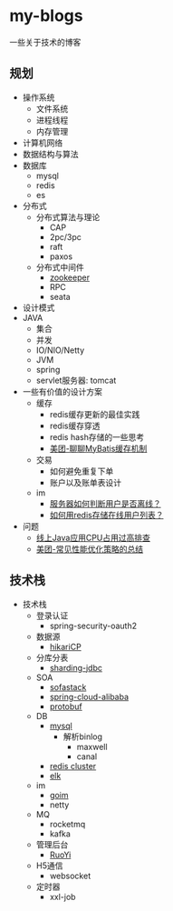 # my-blogs
 一些关于技术的博客

## 规划
* 操作系统
    * 文件系统
    * 进程线程
    * 内存管理
* 计算机网络
* 数据结构与算法
* 数据库
    * mysql
    * redis
    * es
* 分布式
    * 分布式算法与理论
        * CAP
        * 2pc/3pc
        * raft
        * paxos
    * 分布式中间件
        * [zookeeper](https://zookeeper.apache.org/)
        * RPC
        * seata
* 设计模式
* JAVA
    * 集合
    * 并发
    * IO/NIO/Netty
    * JVM
    * spring
    * servlet服务器: tomcat
* 一些有价值的设计方案
    * 缓存
        * redis缓存更新的最佳实践
        * redis缓存穿透
        * redis hash存储的一些思考
        * [美团-聊聊MyBatis缓存机制](https://tech.meituan.com/2018/01/19/mybatis-cache.html)
    * 交易
        * 如何避免重复下单
        * 账户以及账单表设计
    * im
        * [服务器如何判断用户是否离线？](design/im/服务器如何判断用户是否离线.md)
        * [如何用redis存储在线用户列表？](http://blog.huangz.me/diary/2016/redis-count-online-users.html)
* 问题
     * [线上Java应用CPU占用过高排查](java-blogs/线上Java应用CPU占用过高排查.md)
     * [美团-常见性能优化策略的总结](https://tech.meituan.com/2016/12/02/performance-tunning.html)

## 技术栈
* 技术栈
    * 登录认证
        * spring-security-oauth2
    * 数据源
        * [hikariCP](https://github.com/brettwooldridge/HikariCP)
    * 分库分表
        * [sharding-jdbc](https://shardingsphere.apache.org/document/current/cn/manual/sharding-jdbc/)
    * SOA
        * [sofastack](https://www.sofastack.tech/)
        * [spring-cloud-alibaba](https://github.com/alibaba/spring-cloud-alibaba)
        * [protobuf](https://developers.google.com/protocol-buffers)
    * DB
        * [mysql](https://dev.mysql.com/doc/refman/5.7/en/select-benchmarking.html)
            * 解析binlog
                * maxwell
                * canal
        * [redis cluster](https://redis.io/topics/cluster-tutorial)
        * [elk](https://www.elastic.co/cn/)
    * im
        * [goim](https://github.com/Terry-Mao/goim)
        * netty
    * MQ
        * rocketmq
        * kafka
    * 管理后台
        * [RuoYi](https://gitee.com/y_project/RuoYi)
    * H5通信
        * websocket
    * 定时器
        * xxl-job